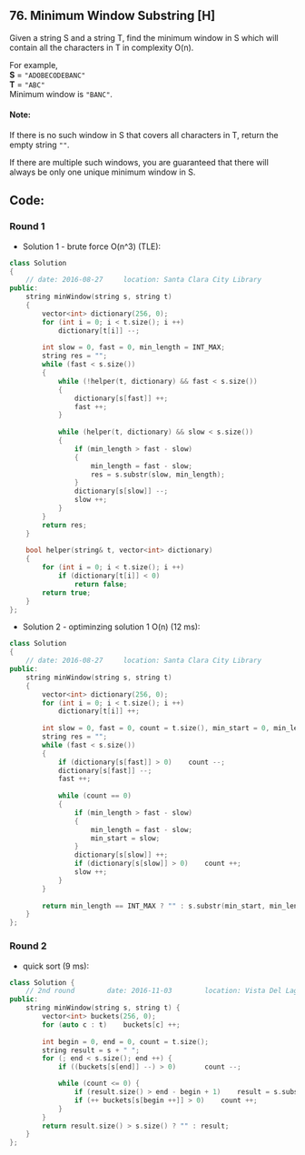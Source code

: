## 76. Minimum Window Substring [H]
Given a string S and a string T, find the minimum window in S which will contain all the characters in T in complexity O(n).

For example,   
**S** = `"ADOBECODEBANC"`   
**T** = `"ABC"`   
Minimum window is `"BANC"`.   

#### Note:
If there is no such window in S that covers all characters in T, return the empty string `""`.

If there are multiple such windows, you are guaranteed that there will always be only one unique minimum window in S.

## Code:
### Round 1
- Solution 1 - brute force O(n^3) (TLE):
```c++
class Solution 
{
    // date: 2016-08-27     location: Santa Clara City Library
public:
    string minWindow(string s, string t) 
    {
        vector<int> dictionary(256, 0);
        for (int i = 0; i < t.size(); i ++)
            dictionary[t[i]] --;
            
        int slow = 0, fast = 0, min_length = INT_MAX;
        string res = "";
        while (fast < s.size())
        {
            while (!helper(t, dictionary) && fast < s.size())
            {
                dictionary[s[fast]] ++;
                fast ++;
            }
            
            while (helper(t, dictionary) && slow < s.size())
            {
                if (min_length > fast - slow)
                {
                    min_length = fast - slow;
                    res = s.substr(slow, min_length);
                }
                dictionary[s[slow]] --;
                slow ++;
            }
        }
        return res;
    }
    
    bool helper(string& t, vector<int> dictionary)
    {
        for (int i = 0; i < t.size(); i ++)
            if (dictionary[t[i]] < 0)
                return false;
        return true;
    }
};
```

- Solution 2 - optiminzing solution 1 O(n) (12 ms):
```c++
class Solution 
{
    // date: 2016-08-27     location: Santa Clara City Library
public:
    string minWindow(string s, string t) 
    {
        vector<int> dictionary(256, 0);
        for (int i = 0; i < t.size(); i ++)
            dictionary[t[i]] ++;
            
        int slow = 0, fast = 0, count = t.size(), min_start = 0, min_length = INT_MAX;
        string res = "";
        while (fast < s.size())
        {
            if (dictionary[s[fast]] > 0)    count --;
            dictionary[s[fast]] --;
            fast ++;
            
            while (count == 0)
            {
                if (min_length > fast - slow)
                {
                    min_length = fast - slow;
                    min_start = slow;
                }
                dictionary[s[slow]] ++;
                if (dictionary[s[slow]] > 0)    count ++;
                slow ++;
            }
        }
        
        return min_length == INT_MAX ? "" : s.substr(min_start, min_length);
    }
};
```

### Round 2
- quick sort (9 ms):
```c++
class Solution {
    // 2nd round        date: 2016-11-03        location: Vista Del Lago III 
public:
    string minWindow(string s, string t) {
        vector<int> buckets(256, 0);
        for (auto c : t)    buckets[c] ++;
        
        int begin = 0, end = 0, count = t.size();
        string result = s + " ";
        for (; end < s.size(); end ++) {
            if ((buckets[s[end]] --) > 0)       count --;

            while (count <= 0) {
                if (result.size() > end - begin + 1)    result = s.substr(begin, end - begin + 1);
                if (++ buckets[s[begin ++]] > 0)    count ++;
            }
        }
        return result.size() > s.size() ? "" : result;
    }
};
```
